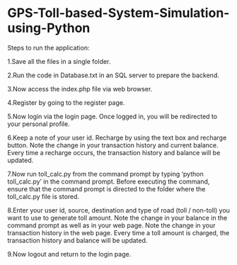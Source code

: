 # GPS-Toll-based-System-Simulation-using-Python
Steps to run the application:

1.Save all the files in a single folder.

2.Run the code in Database.txt in an SQL server to prepare the backend.

3.Now access the index.php file via web browser.

4.Register by going to the register page.

5.Now login via the login page. Once logged in, you will be redirected to your personal profile.

6.Keep a note of your user id. Recharge by using the text box and recharge button. Note the change in your transaction history and current balance. Every time a recharge occurs, the transaction history and balance will be updated. 

7.Now run toll_calc.py from the command prompt by typing ‘python toll_calc.py’ in the command prompt. Before executing the command, ensure that the command prompt is directed to the folder where the toll_calc.py file is stored.

8.Enter your user id, source, destination and type of road (toll / non-toll) you want to use to generate toll amount. Note the change in your balance in the command prompt as well as in your web page. Note the change in your transaction history in the web page. Every time a toll amount is charged, the transaction history and balance will be updated. 

9.Now logout and return to the login page.

